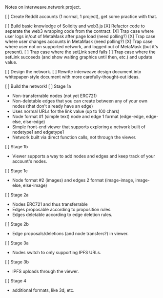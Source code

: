 Notes on interweave.network project.

 [ ] Create Reddit accounts (1 normal, 1 project), get some practice with that.

 [ ] Build basic knowledge of Solidity and web3.js
  [X] Refactor code to separate the web3 wrapping code from the contract.
  [X] Trap case where user logs in/out of MetaMask after page load (need polling?)
  [X] Trap case where user changes accounts in MetaMask (need polling?)
  [X] Trap case where user not on supported network, and logged out of MetaMask (but it's present).
  [ ] Trap case where the setLink send fails
  [ ] Trap case where the setLink succeeds (and show waiting graphics until then, etc.) and update value.
 
 [ ] Design the network.
  [ ] Rewrite interweave design document into whitepaper-style document with more carefully-thought-out ideas.

 [ ] Build the network!
  [ ] Stage 1a
  - Non-transferrable nodes (not yet ERC721)
  - Non-deletable edges that you can create between any of your own nodes (that don't already have an edge)
  - Uses normal URLs for the link value (up to 100 chars)
  - Node format #1 (simple text) node and edge 1 format (edge-edge, edge-else, else-edge)
  - Simple front-end viewer that supports exploring a network built of nodetype1 and edgetype1
  - Network built via direct function calls, not through the viewer.
  
  [ ] Stage 1b
  - Viewer supports a way to add nodes and edges and keep track of your account's nodes.
  
  [ ] Stage 1c
  - Node format #2 (images) and edges 2 format (image-image, image-else, else-image)
 
  [ ] Stage 2a
  - Nodes ERC721 and thus transferrable
  - Edges proposable according to proposition rules.
  - Edges deletable according to edge deletion rules.
  
 [ ] Stage 2b
  - Edge proposals/deletions (and node transfers?) in viewer.
  
 [ ] Stage 3a
  - Nodes switch to only supporting IPFS URLs.
  
 [ ] Stage 3b
  - IPFS uploads through the viewer.
  
 [ ] Stage 4
  - additional formats, like 3d, etc.

